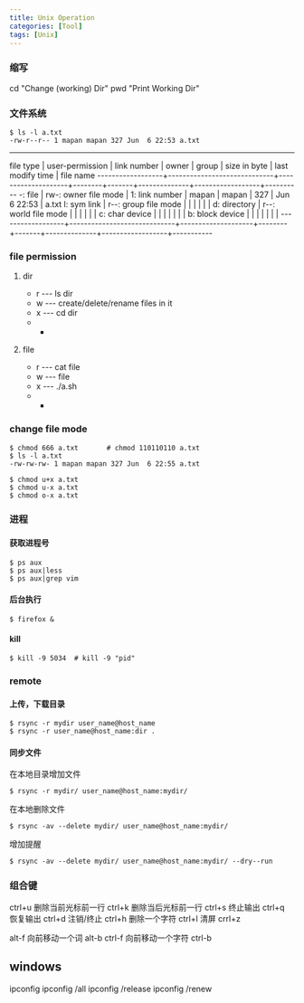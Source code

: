 ```yaml
---
title: Unix Operation
categories: [Tool]
tags: [Unix]
---
```


### 缩写  

cd "Change (working) Dir"
pwd "Print Working Dir"

### 文件系统

    $ ls -l a.txt
    -rw-r--r-- 1 mapan mapan 327 Jun  6 22:53 a.txt

-----------------------------------------------------------------------------------------------------------------------------------
file type         |       user-permission       |  link number       | owner  | group | size in byte | last modify time | file name
------------------+-----------------------------+--------------------+--------+-------+--------------+------------------+----------
-: file           |     rw-: owner file mode    |  1: link number    | mapan  | mapan | 327          | Jun 6 22:53      | a.txt
l: sym link       |     r--: group file mode    |                    |        |       |              |                  |
d: directory      |     r--: world file mode    |                    |        |       |              |                  |
c: char device    |                             |                    |        |       |              |                  |
b: block device   |                             |                    |        |       |              |                  |
------------------+-----------------------------+--------------------+--------+-------+--------------+------------------+-----------

### file permission

1. dir
    * r --- ls dir
    * w --- create/delete/rename files in it
    * x --- cd dir
    * -

2. file
    * r --- cat file
    * w --- file
    * x --- ./a.sh
    * - 

### change file mode

    $ chmod 666 a.txt       # chmod 110110110 a.txt
    $ ls -l a.txt
    -rw-rw-rw- 1 mapan mapan 327 Jun  6 22:55 a.txt

    $ chmod u+x a.txt
    $ chmod u-x a.txt
    $ chmod o-x a.txt

### 进程

#### 获取进程号

    $ ps aux
    $ ps aux|less
    $ ps aux|grep vim

#### 后台执行

    $ firefox &

#### kill

    $ kill -9 5034  # kill -9 "pid"


### remote

#### 上传，下载目录

    $ rsync -r mydir user_name@host_name
    $ rsync -r user_name@host_name:dir .

#### 同步文件

在本地目录增加文件

    $ rsync -r mydir/ user_name@host_name:mydir/

在本地删除文件

    $ rsync -av --delete mydir/ user_name@host_name:mydir/

增加提醒

    $ rsync -av --delete mydir/ user_name@host_name:mydir/ --dry--run

### 组合键

ctrl+u 删除当前光标前一行
ctrl+k 删除当后光标前一行
ctrl+s 终止输出
ctrl+q 恢复输出
ctrl+d 注销/终止
ctrl+h 删除一个字符
ctrl+l 清屏
crrl+z 

alt-f 向前移动一个词
alt-b
ctrl-f 向前移动一个字符
ctrl-b

## windows

ipconfig
ipconfig /all
ipconfig /release
ipconfig /renew
